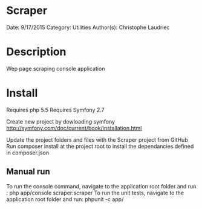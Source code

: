 Scraper
=======
Date: 9/17/2015
Category: Utilities
Author(s): Christophe Laudriec

Description
===========
Wep page scraping console application

Install
=======
Requires php 5.5
Requires Symfony 2.7

Create new project by dowloading symfony
http://symfony.com/doc/current/book/installation.html

Update the project folders and files with the Scraper project from GitHub   
Run composer install at the project root to install the dependancies defined in composer.json

Manual run
--------------

To run the console command, navigate to the application root folder and run : php app/console scraper:scraper 
To run the unit tests, navigate to the application root folder and run: phpunit -c app/
